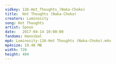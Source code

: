 ```yaml
---
vidkey: 126-Hot_Thoughts_(Naka-Choko)
title:  Hot Thoughts (Naka-Choko)
creators: Luminosity
song: Hot Thoughts
artist: Spoon
date:   2017-04-14 10:00:00
fandoms: Hannibal
mp4: Luminosity-126-Hot Thoughts (Naka-Choko).m4v
mp4size: 19.48 MB
width: 720
height: 404
---
```



  